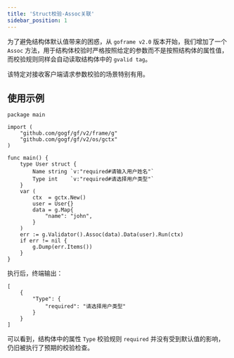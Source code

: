 ```yaml
---
title: 'Struct校验-Assoc关联'
sidebar_position: 1
---
```


为了避免结构体默认值带来的困惑，从 `goframe v2.0` 版本开始，我们增加了一个 `Assoc` 方法，用于结构体校验时严格按照给定的参数而不是按照结构体的属性值，而校验规则同样会自动读取结构体中的 `gvalid tag`。

该特定对接收客户端请求参数校验的场景特别有用。

## 使用示例

```
package main

import (
	"github.com/gogf/gf/v2/frame/g"
	"github.com/gogf/gf/v2/os/gctx"
)

func main() {
	type User struct {
		Name string `v:"required#请输入用户姓名"`
		Type int    `v:"required#请选择用户类型"`
	}
	var (
		ctx  = gctx.New()
		user = User{}
		data = g.Map{
			"name": "john",
		}
	)
	err := g.Validator().Assoc(data).Data(user).Run(ctx)
	if err != nil {
		g.Dump(err.Items())
	}
}
```

执行后，终端输出：

```
[
    {
        "Type": {
            "required": "请选择用户类型"
        }
    }
]
```

可以看到，结构体中的属性 `Type` 校验规则 `required` 并没有受到默认值的影响，仍旧被执行了预期的校验检查。